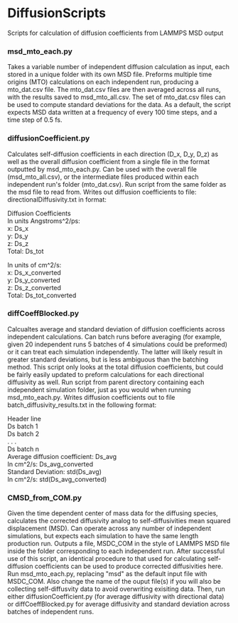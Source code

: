 # DiffusionScripts
Scripts for calculation of diffusion coefficients from LAMMPS MSD output

### msd_mto_each.py

Takes a variable number of independent diffusion calculation as input, each stored in a unique folder with its own MSD file. Preforms multiple time origins (MTO) calculations on each independent run, producing a mto_dat.csv file. The mto_dat.csv files are then averaged across all runs, with the results saved to msd_mto_all.csv. The set of mto_dat.csv files can be used to compute standard deviations for the data. As a default, the script expects MSD data written at a frequency of every 100 time steps, and a time step of 0.5 fs.


### diffusionCoefficient.py

Calculates self-diffusion coefficients in each direction (D_x, D_y, D_z) as well as the overall diffusion coefficient from a single file in the format outputted by msd_mto_each.py. Can be used with the overall file (msd_mto_all.csv), or the intermediate files produced within each independent run's folder (mto_dat.csv). Run script from the same folder as the msd file to read from. Writes out diffusion coefficients to file: directionalDiffusivity.txt in format:

Diffusion Coefficients  
In units Angstroms^2/ps:  
x: Ds_x  
y: Ds_y  
z: Ds_z  
Total: Ds_tot    

In units of cm^2/s:  
x: Ds_x_converted  
y: Ds_y_converted  
z: Ds_z_converted  
Total: Ds_tot_converted  

### diffCoeffBlocked.py

Calcualtes average and standard deviation of diffusion coefficients across independent calculations. Can batch runs before averaging (for example, given 20 independent runs 5 batches of 4 simulations could be preformed) or it can treat each simulation independently. The latter will likely result in greater standard deviations, but is less ambiguous than the batching method. This script only looks at the total diffusion coefficients, but could be fairly easily updated to preform calculations for each directional diffusivity as well. Run script from parent directory containing each independent simulation folder, just as you would when running msd_mto_each.py. Writes diffusion coefficients out to file batch_diffusivity_results.txt in the following format:

Header line  
Ds batch 1  
Ds batch 2  
. . .  
Ds batch n  
Average diffusion coefficient: Ds_avg  
In cm^2/s: Ds_avg_converted  
Standard Deviation: std(Ds_avg)  
In cm^2/s: std(Ds_avg_converted) 

### CMSD_from_COM.py

Given the time dependent center of mass data for the diffusing species, calculates the corrected diffusivity analog to self-diffusivities mean squared displacement (MSD). Can operate across any number of independent simulations, but expects each simulation to have the same length production run. Outputs a file, MSDC_COM in the style of LAMMPS MSD file inside the folder corresponding to each independent run. After successful use of this script, an identical procedure to that used for calculating self-diffusion coefficients can be used to produce corrected diffusivities here. Run msd_mto_each.py, replacing "msd" as the default input file with MSDC_COM. Also change the name of the ouput file(s) if you will also be collecting self-diffusvity data to avoid overwriting exisiting data. Then, run either diffusionCoefficient.py (for average diffusivity with directional data) or diffCoeffBlocked.py for average diffusivity and standard deviation across batches of independent runs.
